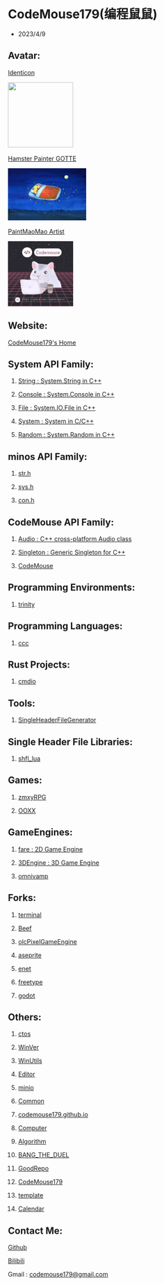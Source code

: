 # CodeMouse179(编程鼠鼠)

- 2023/4/9

## Avatar:

[Identicon](http://identicon.net/)

<img src="https://github.com/identicons/CodeMouse179.png" width="150" height="150"/>

[Hamster Painter GOTTE](https://www.hamgotte.com/)

<img src="https://github.com/CodeMouse179/CodeMouse179/blob/main/img/sleeping%20mouse.png" width="180" height="120">

[PaintMaoMao Artist](https://codemouse179.github.io/PaintMaoMao/index.html)

<img src="https://github.com/CodeMouse179/CodeMouse179/blob/main/img/coding%20mouse.png" width="150" height="150">

## Website:

[CodeMouse179's Home](https://codemouse179.github.io)

## System API Family:

1. [String : System.String in C++](https://github.com/CodeMouse179/String)

1. [Console : System.Console in C++](https://github.com/CodeMouse179/Console)

1. [File : System.IO.File in C++](https://github.com/CodeMouse179/File)

1. [System : System in C/C++](https://github.com/CodeMouse179/System)

1. [Random : System.Random in C++](https://github.com/CodeMouse179/Random)

## minos API Family:

1. [str.h](https://github.com/CodeMouse179/str)

1. [sys.h](https://github.com/CodeMouse179/sys)

1. [con.h](https://github.com/CodeMouse179/con)

## CodeMouse API Family:

1. [Audio : C++ cross-platform Audio class](https://github.com/CodeMouse179/Audio)

1. [Singleton : Generic Singleton for C++](https://github.com/CodeMouse179/Singleton)

1. [CodeMouse](https://github.com/CodeMouse179/CodeMouse)

## Programming Environments:

1. [trinity](https://github.com/CodeMouse179/trinity)

## Programming Languages:

1. [ccc](https://github.com/CodeMouse179/ccc)

## Rust Projects:

1. [cmdio](https://github.com/CodeMouse179/cmdio)

## Tools:

1. [SingleHeaderFileGenerator](https://github.com/CodeMouse179/SingleHeaderFileGenerator)

## Single Header File Libraries:

1. [shfl_lua](https://github.com/CodeMouse179/shfl_lua)

## Games:

1. [zmxyRPG](https://github.com/CodeMouse179/zmxyRPG)

1. [OOXX](https://github.com/CodeMouse179/OOXX)

## GameEngines:

1. [fare : 2D Game Engine](https://github.com/CodeMouse179/fare)

1. [3DEngine : 3D Game Engine](https://github.com/CodeMouse179/3DEngine)

1. [omnivamp](https://github.com/CodeMouse179/omnivamp)

## Forks:

1. [terminal](https://github.com/CodeMouse179/terminal)

1. [Beef](https://github.com/CodeMouse179/Beef)

1. [olcPixelGameEngine](https://github.com/CodeMouse179/olcPixelGameEngine)

1. [aseprite](https://github.com/CodeMouse179/aseprite)

1. [enet](https://github.com/CodeMouse179/enet)

1. [freetype](https://github.com/CodeMouse179/freetype)

1. [godot](https://github.com/CodeMouse179/godot)

## Others:

1. [ctos](https://github.com/CodeMouse179/ctos)

1. [WinVer](https://github.com/CodeMouse179/WinVer)

1. [WinUtils](https://github.com/CodeMouse179/WinUtils)

1. [Editor](https://github.com/CodeMouse179/Editor)

1. [minio](https://github.com/CodeMouse179/minio)

1. [Common](https://github.com/CodeMouse179/Common)

1. [codemouse179.github.io](https://github.com/CodeMouse179/codemouse179.github.io)

1. [Computer](https://github.com/CodeMouse179/Computer)

1. [Algorithm](https://github.com/CodeMouse179/Algorithm)

1. [BANG_THE_DUEL](https://github.com/CodeMouse179/BANG_THE_DUEL)

1. [GoodRepo](https://github.com/CodeMouse179/GoodRepo)

1. [CodeMouse179](https://github.com/CodeMouse179/CodeMouse179)

1. [template](https://github.com/CodeMouse179/template)

1. [Calendar](https://github.com/CodeMouse179/Calendar)

## Contact Me:

[Github](https://github.com/CodeMouse179)

[Bilibili](https://space.bilibili.com/3461577785215838)

Gmail : codemouse179@gmail.com